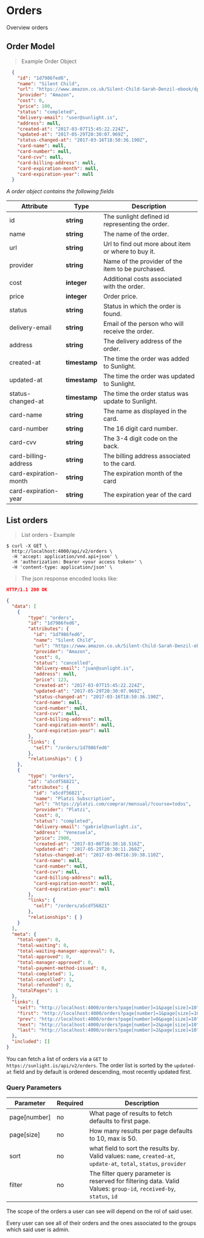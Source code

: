 # Orders

Overview orders

## Order Model

> Example Order Object

```json
  {
    "id": "1d7986fed6",
    "name": "Silent Child",
    "url": "https://www.amazon.co.uk/Silent-Child-Sarah-Denzil-ebook/dp/B01MUDRSND",
    "provider": "Amazon",
    "cost": 0,
    "price": 100,
    "status": "completed",
    "delivery-email": "user@sunlight.is",
    "address": null,
    "created-at": "2017-03-07T15:45:22.224Z",
    "updated-at": "2017-05-29T20:30:07.969Z",
    "status-changed-at": "2017-03-16T18:50:36.190Z",
    "card-name": null,
    "card-number": null,
    "card-cvv": null,
    "card-billing-address": null,
    "card-expiration-month": null,
    "card-expiration-year": null
  }
```

*A order object contains the following fields*

Attribute | Type | Description
--------- | ------- | -----------
id | **string** | The sunlight defined id representing the order.
name | **string** | The name of the order.
url | **string** | Url to find out more about item or where to buy it.
provider | **string** | Name of the provider of the item to be purchased.
cost | **integer** | Additional costs associated with the order.
price | **integer** | Order price.
status | **string** | Status in which the order is found.
delivery-email | **string** | Email of the person who will receive the order.
address | **string** | The delivery address of the order.
created-at | **timestamp** | The time the order was added to Sunlight.
updated-at | **timestamp** | The time the order was updated to Sunlight.
status-changed-at | **timestamp** | The time the order status was update to Sunlight.
card-name | **string** |The name as displayed in the card.
card-number | **string** | The 16 digit card number.
card-cvv | **string** | The 3-4 digit code on the back.
card-billing-address | **string** | The billing address associated to the card.
card-expiration-month | **string** | The expiration month of the card
card-expiration-year | **string** | The expiration year of the card

## List orders

> List orders - Example

```shell
$ curl -X GET \
  http://localhost:4000/api/v2/orders \
  -H 'accept: application/vnd.api+json' \
  -H 'authorization: Bearer <your access token>' \
  -H 'content-type: application/json' \
```

> The json response encoded looks like:

```json
HTTP/1.1 200 OK 

{
  "data": [
    {
        "type": "orders",
        "id": "1d7986fed6",
        "attributes": {
          "id": "1d7986fed6",
          "name": "Silent Child",
          "url": "https://www.amazon.co.uk/Silent-Child-Sarah-Denzil-ebook/dp/B01MUDRSND/ref=sr_1_1?ie=UTF8",
          "provider": "Amazon",
          "cost": 0,
          "status": "cancelled",
          "delivery-email": "juan@sunlight.is",
          "address": null,
          "price": 123,
          "created-at": "2017-03-07T15:45:22.224Z",
          "updated-at": "2017-05-29T20:30:07.969Z",
          "status-changed-at": "2017-03-16T18:50:36.190Z",
          "card-name": null,
          "card-number": null,
          "card-cvv": null,
          "card-billing-address": null,
          "card-expiration-month": null,
          "card-expiration-year": null
        },
        "links": {
          "self": "/orders/1d7986fed6"
        },
        "relationships": { }
    },
    {
        "type": "orders",
        "id": "a5cdf56821",
        "attributes": {
          "id": "a5cdf56821",
          "name": "Platzi Subscription",
          "url": "https://platzi.com/comprar/mensual/?course=todos",
          "provider": "Platzi",
          "cost": 0,
          "status": "completed",
          "delivery-email": "gabriel@sunlight.is",
          "address": "Venezuela",
          "price": 2900,
          "created-at": "2017-03-06T16:38:18.516Z",
          "updated-at": "2017-05-29T20:30:11.260Z",
          "status-changed-at": "2017-03-06T16:39:38.110Z",
          "card-name": null,
          "card-number": null,
          "card-cvv": null,
          "card-billing-address": null,
          "card-expiration-month": null,
          "card-expiration-year": null
        },
        "links": {
          "self": "/orders/a5cdf56821"
        },
        "relationships": { }
    }
  ],
  "meta": {
    "total-open": 0,
    "total-waiting": 0,
    "total-waiting-manager-approval": 0,
    "total-approved": 0,
    "total-manager-approved": 0,
    "total-payment-method-issued": 0,
    "total-completed": 1,
    "total-cancelled": 1,
    "total-refunded": 0,
    "totalPages": 1
  },
  "links": {
    "self": "http://localhost:4000/orders?page[number]=1&page[size]=10",
    "first": "http://localhost:4000/orders?page[number]=1&page[size]=10",
    "prev": "http://localhost:4000/orders?page[number]=0&page[size]=10",
    "next": "http://localhost:4000/orders?page[number]=2&page[size]=10",
    "last": "http://localhost:4000/orders?page[number]=2&page[size]=10"
  },
  "included": []
}
```

You can fetch a list of orders via a `GET` to `https://sunlight.is/api/v2/orders`. The order list is sorted by the `updated-at` field and by default is ordered descending, most recently updated first.

### Query Parameters

Parameter | Required | Description
--------- | ------- | -----------
page[number] | no | What page of results to fetch defaults to first page.
page[size] | no | How many results per page defaults to 10, max is 50.
sort | no | what field to sort the results by. Valid values: `name`, `created-at`, `update-at`, `total`, `status`, `provider`
filter | no | The filter query parameter is reserved for filtering data. Valid Values: `group-id`, `received-by`, `status`, `id`

<aside class="notice">
  The scope of the orders a user can see will depend on the rol of said user.

  Every user can see all of their orders and the ones associated to the groups which said user is admin.
</aside>

